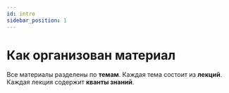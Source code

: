 ```yaml
---
id: intro
sidebar_position: 1
---
```


# Как организован материал

Все материалы разделены по **темам**. Каждая тема состоит из **лекций**. Каждая лекция содержит **кванты знаний**.
